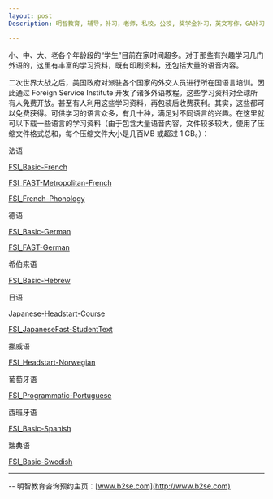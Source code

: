 ```yaml
---
layout: post
Description: 明智教育, 辅导，补习，老师，私校，公校, 奖学金补习，英文写作，GA补习辅导，大学选择，工作规划，从业规划，天才儿童是浮云，澳洲学生挫折教育，儿童空间推理，空间理解能力， 自我观对学习成绩的影响，ATAR 成绩，学校排名局限性，介绍 比较, 澳洲 墨尔本，Scholarship Tutoring, General Ability, Numerical Reasoning, Verbal Reasoning Tutoring, Writing, Universities Selection, Career Education, Career Advisors, Guidance, Melbourne Private Schools, Selective Schools, Writing tutoring, Interviews tutoring, Resume Writing, Spatial skills, Failures help gifted children，Critical and creative thinking involves reasoning, using and analysing evidence, and applying knowledge to find creative solutions to complex problems；Verbal Reasoning, Decision Making, Quantitative Reasoning, Abstract Reasoning, Situational Judgement, self-concept and school results, school marks, gender differences in STEM subjects, cognitive load theory

---
```

小、中、大、老各个年龄段的“学生”目前在家时间超多。对于那些有兴趣学习几门外语的，这里有丰富的学习资料，既有印刷资料，还包括大量的语音内容。

二次世界大战之后，美国政府对派驻各个国家的外交人员进行所在国语言培训。因此通过 Foreign Service Institute 开发了诸多外语教程。这些学习资料对全球所有人免费开放。甚至有人利用这些学习资料，再包装后收费获利。其实，这些都可以免费获得。可供学习的语言众多，有几十种，满足对不同语言的兴趣。在这里就可以下载一些语言的学习资料（由于包含大量语音内容，文件较多较大，使用了压缩文件格式总和，每个压缩文件大小是几百MB 或超过 1 GB。）：




法语

[FSI_Basic-French](http://www.mediafire.com/file/1h2iwiwhihnaddp/FSI_Basic-French.zip/file)


[FSI_FAST-Metropolitan-French](http://www.mediafire.com/file/oindtn2ruqymyj9/FSI_FAST-Metropolitan-French.zip/file)


[FSI_French-Phonology](http://www.mediafire.com/file/v258cgb2ejcrahf/FSI_French-Phonology.zip/file)

德语

[FSI_Basic-German](http://www.mediafire.com/file/1fxbz5rkdi319g0/FSI_Basic-German.zip/file)


[FSI_FAST-German](http://www.mediafire.com/file/92i6u0ghdwytfs5/FSI_FAST-German.zip/file)


希伯来语

[FSI_Basic-Hebrew](http://www.mediafire.com/file/wtz2oc7rm0zuc2r/FSI_Basic-Hebrew.zip/file)


日语

[Japanese-Headstart-Course](http://www.mediafire.com/file/c1401ewybqjker8/Japanese-Headstart-Course.zip/file)


[FSI_JapaneseFast-StudentText](http://www.mediafire.com/file/ynhpgzv5u66ywz4/Fsi-JapaneseFast-StudentText.pdf/file)


挪威语

[FSI_Headstart-Norwegian](http://www.mediafire.com/file/ydlqxfgtmgzkb7b/FSI_Headstart-Norwegian.zip/file)


葡萄牙语

[FSI_Programmatic-Portuguese](http://www.mediafire.com/file/te396rr1yibct30/FSI_Programmatic-Portuguese.zip/file)


西班牙语

[FSI_Basic-Spanish](http://www.mediafire.com/file/19oktxeldvs2xod/FSI_Basic-Spanish.zip/file)

瑞典语

[FSI_Basic-Swedish](http://www.mediafire.com/file/04wpwj7oozquane/FSI_Basic-Swedish.zip/file)


--------
-- 明智教育咨询预约主页：[www.b2se.com](http://www.b2se.com)

